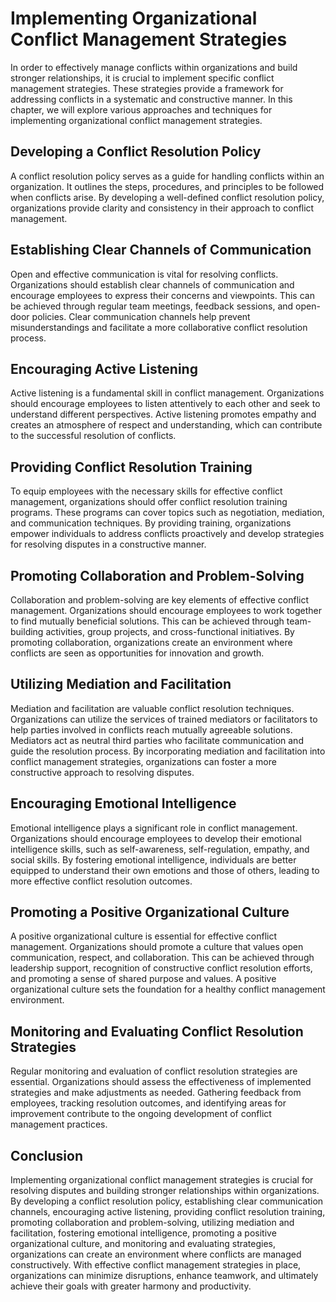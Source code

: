 # Implementing Organizational Conflict Management Strategies

In order to effectively manage conflicts within organizations and build stronger relationships, it is crucial to implement specific conflict management strategies. These strategies provide a framework for addressing conflicts in a systematic and constructive manner. In this chapter, we will explore various approaches and techniques for implementing organizational conflict management strategies.

## Developing a Conflict Resolution Policy

A conflict resolution policy serves as a guide for handling conflicts within an organization. It outlines the steps, procedures, and principles to be followed when conflicts arise. By developing a well-defined conflict resolution policy, organizations provide clarity and consistency in their approach to conflict management.

## Establishing Clear Channels of Communication

Open and effective communication is vital for resolving conflicts. Organizations should establish clear channels of communication and encourage employees to express their concerns and viewpoints. This can be achieved through regular team meetings, feedback sessions, and open-door policies. Clear communication channels help prevent misunderstandings and facilitate a more collaborative conflict resolution process.

## Encouraging Active Listening

Active listening is a fundamental skill in conflict management. Organizations should encourage employees to listen attentively to each other and seek to understand different perspectives. Active listening promotes empathy and creates an atmosphere of respect and understanding, which can contribute to the successful resolution of conflicts.

## Providing Conflict Resolution Training

To equip employees with the necessary skills for effective conflict management, organizations should offer conflict resolution training programs. These programs can cover topics such as negotiation, mediation, and communication techniques. By providing training, organizations empower individuals to address conflicts proactively and develop strategies for resolving disputes in a constructive manner.

## Promoting Collaboration and Problem-Solving

Collaboration and problem-solving are key elements of effective conflict management. Organizations should encourage employees to work together to find mutually beneficial solutions. This can be achieved through team-building activities, group projects, and cross-functional initiatives. By promoting collaboration, organizations create an environment where conflicts are seen as opportunities for innovation and growth.

## Utilizing Mediation and Facilitation

Mediation and facilitation are valuable conflict resolution techniques. Organizations can utilize the services of trained mediators or facilitators to help parties involved in conflicts reach mutually agreeable solutions. Mediators act as neutral third parties who facilitate communication and guide the resolution process. By incorporating mediation and facilitation into conflict management strategies, organizations can foster a more constructive approach to resolving disputes.

## Encouraging Emotional Intelligence

Emotional intelligence plays a significant role in conflict management. Organizations should encourage employees to develop their emotional intelligence skills, such as self-awareness, self-regulation, empathy, and social skills. By fostering emotional intelligence, individuals are better equipped to understand their own emotions and those of others, leading to more effective conflict resolution outcomes.

## Promoting a Positive Organizational Culture

A positive organizational culture is essential for effective conflict management. Organizations should promote a culture that values open communication, respect, and collaboration. This can be achieved through leadership support, recognition of constructive conflict resolution efforts, and promoting a sense of shared purpose and values. A positive organizational culture sets the foundation for a healthy conflict management environment.

## Monitoring and Evaluating Conflict Resolution Strategies

Regular monitoring and evaluation of conflict resolution strategies are essential. Organizations should assess the effectiveness of implemented strategies and make adjustments as needed. Gathering feedback from employees, tracking resolution outcomes, and identifying areas for improvement contribute to the ongoing development of conflict management practices.

## Conclusion

Implementing organizational conflict management strategies is crucial for resolving disputes and building stronger relationships within organizations. By developing a conflict resolution policy, establishing clear communication channels, encouraging active listening, providing conflict resolution training, promoting collaboration and problem-solving, utilizing mediation and facilitation, fostering emotional intelligence, promoting a positive organizational culture, and monitoring and evaluating strategies, organizations can create an environment where conflicts are managed constructively. With effective conflict management strategies in place, organizations can minimize disruptions, enhance teamwork, and ultimately achieve their goals with greater harmony and productivity.
